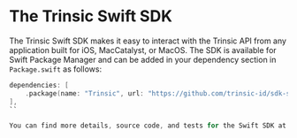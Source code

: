 # The Trinsic Swift SDK

The Trinsic Swift SDK makes it easy to interact with the Trinsic API from any application built for iOS, MacCatalyst, or MacOS. The SDK is available for Swift Package Manager and can be added in your dependency section in `Package.swift` as follows:

```swift
dependencies: [
    .package(name: "Trinsic", url: "https://github.com/trinsic-id/sdk-swift", branch: "main")
],
``

You can find more details, source code, and tests for the Swift SDK at [Github](https://github.com/trinsic-id/sdk-swift).
